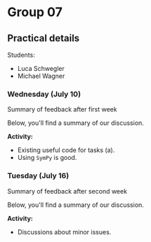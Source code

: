 # Group 07

## Practical details

Students:

- Luca Schwegler
- Michael Wagner

### Wednesday (July 10)

Summary of feedback after first week

Below, you'll find a summary of our discussion.

**Activity:**

- Existing useful code for tasks (a).
- Using `SymPy` is good.

### Tuesday (July 16)

Summary of feedback after second week

Below, you'll find a summary of our discussion.

**Activity:**

- Discussions about minor issues.
